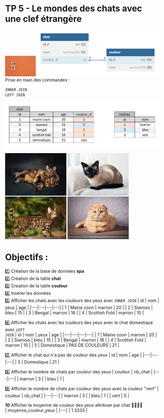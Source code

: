 # TP 5 - Le mondes des chats avec une clef étrangère
<img src="../img/num/five.webp" width="100">
<img src="../img/db-svg/05-chat-couleur.png" width="400">
Prise en main des commandes :  
    
<code>INNER JOIN</code>    
<code>LEFT JOIN</code>    

<img src="../img/xl/02-tp-chat.png" width="600">

  
![maincoon](../img/tp/tp1/maincoon.webp)
![siamois](../img/tp/tp1/siamois.webp)
![bengal](../img/tp/tp1/bengal.webp)
![scottish](../img/tp/tp1/scottish.webp)



# Objectifs :
:one: Création de la base de données **spa**  
:two: Création de la table **chat**  
:three: Creation de la table **couleur**  
:four: Insérer  les données  
:five: Afficher les chats avec les couleurs des yeux avec <code>INNER JOIN</code>
| id | nom | yeux | age |
|---|---|---|---|
| 1 | Maine coon | marron | 20 |
| 2 | Siamois | bleu | 15 |
| 3 | Bengal | marron | 18 |
| 4 | Scottish Fold | marron | 10 | 

:six: Afficher les chats avec les couleurs des yeux avec le chat domestique avec <code>LEFT JOIN</code>
| id | nom | yeux | age |
|---|---|---|---|
| 1 | Maine coon | marron | 20 |
| 2 | Siamois | bleu | 15 |
| 3 | Bengal | marron | 18 |
| 4 | Scottish Fold | marron | 10 | 
| 5 | Domestique | PAS DE COULEURS | 21 | 

:seven: Afficher le chat qui n'a pas de couleur des yeux
| id | nom | age |
|---|---|---|
| 5 | Domestique | 21 | 

:eight: Afficher le nombre de chats par couleur des yeux
| couleur | nb_chat |
|---|---|
| marron | 3 |
| bleu | 1 |

:nine: Afficher le nombre de chats par couleur des yeux avec la couleur "vert"
| couleur | nb_chat |
|---|---|
| marron | 3 |
| bleu | 1 |
| vert | 0 |


**10** Afficher la moyenne de couleur des yeux attribuer par chat :cactus::cactus::cactus::cactus:  
| moyenne_couleur_yeux |
|---|
| 1.3333 |